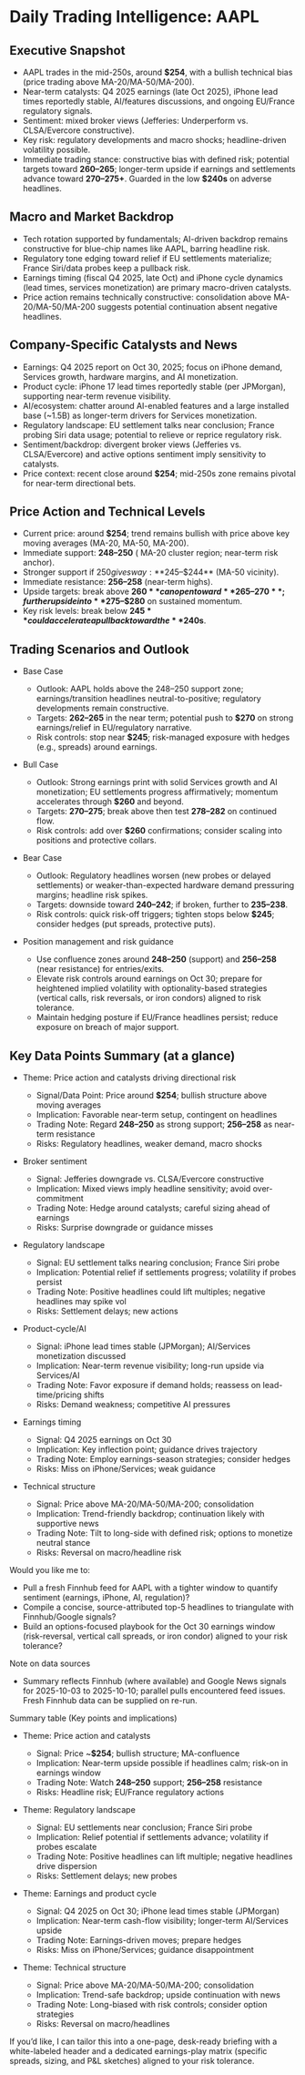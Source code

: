 # Daily Trading Intelligence: AAPL

## Executive Snapshot
- AAPL trades in the mid-250s, around **$254**, with a bullish technical bias (price trading above MA-20/MA-50/MA-200).  
- Near-term catalysts: Q4 2025 earnings (late Oct 2025), iPhone lead times reportedly stable, AI/features discussions, and ongoing EU/France regulatory signals.  
- Sentiment: mixed broker views (Jefferies: Underperform vs. CLSA/Evercore constructive).  
- Key risk: regulatory developments and macro shocks; headline-driven volatility possible.  
- Immediate trading stance: constructive bias with defined risk; potential targets toward **$260–$265**; longer-term upside if earnings and settlements advance toward **$270–$275+**. Guarded in the low **$240s** on adverse headlines.

## Macro and Market Backdrop
- Tech rotation supported by fundamentals; AI-driven backdrop remains constructive for blue-chip names like AAPL, barring headline risk.  
- Regulatory tone edging toward relief if EU settlements materialize; France Siri/data probes keep a pullback risk.  
- Earnings timing (fiscal Q4 2025, late Oct) and iPhone cycle dynamics (lead times, services monetization) are primary macro-driven catalysts.  
- Price action remains technically constructive: consolidation above MA-20/MA-50/MA-200 suggests potential continuation absent negative headlines.

## Company-Specific Catalysts and News
- Earnings: Q4 2025 report on Oct 30, 2025; focus on iPhone demand, Services growth, hardware margins, and AI monetization.  
- Product cycle: iPhone 17 lead times reportedly stable (per JPMorgan), supporting near-term revenue visibility.  
- AI/ecosystem: chatter around AI-enabled features and a large installed base (~1.5B) as longer-term drivers for Services monetization.  
- Regulatory landscape: EU settlement talks near conclusion; France probing Siri data usage; potential to relieve or reprice regulatory risk.  
- Sentiment/backdrop: divergent broker views (Jefferies vs. CLSA/Evercore) and active options sentiment imply sensitivity to catalysts.  
- Price context: recent close around **$254**; mid-250s zone remains pivotal for near-term directional bets.

## Price Action and Technical Levels
- Current price: around **$254**; trend remains bullish with price above key moving averages (MA-20, MA-50, MA-200).  
- Immediate support: **$248–$250** ( MA-20 cluster region; near-term risk anchor).  
- Stronger support if $250 gives way: **$245–$244** (MA-50 vicinity).  
- Immediate resistance: **$256–$258** (near-term highs).  
- Upside targets: break above **$260** can open toward **$265–$270**; further upside into **$275–$280** on sustained momentum.  
- Key risk levels: break below **$245** could accelerate a pullback toward the **$240s**.

## Trading Scenarios and Outlook

- Base Case
  - Outlook: AAPL holds above the 248–250 support zone; earnings/transition headlines neutral-to-positive; regulatory developments remain constructive.  
  - Targets: **$262–$265** in the near term; potential push to **$270** on strong earnings/relief in EU/regulatory narrative.  
  - Risk controls: stop near **$245**; risk-managed exposure with hedges (e.g., spreads) around earnings.

- Bull Case
  - Outlook: Strong earnings print with solid Services growth and AI monetization; EU settlements progress affirmatively; momentum accelerates through **$260** and beyond.  
  - Targets: **$270–$275**; break above then test **$278–$282** on continued flow.  
  - Risk controls: add over **$260** confirmations; consider scaling into positions and protective collars.

- Bear Case
  - Outlook: Regulatory headlines worsen (new probes or delayed settlements) or weaker-than-expected hardware demand pressuring margins; headline risk spikes.  
  - Targets: downside toward **$240–$242**; if broken, further to **$235–$238**.  
  - Risk controls: quick risk-off triggers; tighten stops below **$245**; consider hedges (put spreads, protective puts).

- Position management and risk guidance
  - Use confluence zones around **$248–$250** (support) and **$256–$258** (near resistance) for entries/exits.  
  - Elevate risk controls around earnings on Oct 30; prepare for heightened implied volatility with optionality-based strategies (vertical calls, risk reversals, or iron condors) aligned to risk tolerance.  
  - Maintain hedging posture if EU/France headlines persist; reduce exposure on breach of major support.

## Key Data Points Summary (at a glance)

- Theme: Price action and catalysts driving directional risk
  - Signal/Data Point: Price around **$254**; bullish structure above moving averages
  - Implication: Favorable near-term setup, contingent on headlines
  - Trading Note: Regard  **$248–$250** as strong support; **$256–$258** as near-term resistance
  - Risks: Regulatory headlines, weaker demand, macro shocks

- Broker sentiment
  - Signal: Jefferies downgrade vs. CLSA/Evercore constructive
  - Implication: Mixed views imply headline sensitivity; avoid over-commitment
  - Trading Note: Hedge around catalysts; careful sizing ahead of earnings
  - Risks: Surprise downgrade or guidance misses

- Regulatory landscape
  - Signal: EU settlement talks nearing conclusion; France Siri probe
  - Implication: Potential relief if settlements progress; volatility if probes persist
  - Trading Note: Positive headlines could lift multiples; negative headlines may spike vol
  - Risks: Settlement delays; new actions

- Product-cycle/AI
  - Signal: iPhone lead times stable (JPMorgan); AI/Services monetization discussed
  - Implication: Near-term revenue visibility; long-run upside via Services/AI
  - Trading Note: Favor exposure if demand holds; reassess on lead-time/pricing shifts
  - Risks: Demand weakness; competitive AI pressures

- Earnings timing
  - Signal: Q4 2025 earnings on Oct 30
  - Implication: Key inflection point; guidance drives trajectory
  - Trading Note: Employ earnings-season strategies; consider hedges
  - Risks: Miss on iPhone/Services; weak guidance

- Technical structure
  - Signal: Price above MA-20/MA-50/MA-200; consolidation
  - Implication: Trend-friendly backdrop; continuation likely with supportive news
  - Trading Note: Tilt to long-side with defined risk; options to monetize neutral stance
  - Risks: Reversal on macro/headline risk

Would you like me to:
- Pull a fresh Finnhub feed for AAPL with a tighter window to quantify sentiment (earnings, iPhone, AI, regulation)?
- Compile a concise, source-attributed top-5 headlines to triangulate with Finnhub/Google signals?
- Build an options-focused playbook for the Oct 30 earnings window (risk-reversal, vertical call spreads, or iron condor) aligned to your risk tolerance?

Note on data sources
- Summary reflects Finnhub (where available) and Google News signals for 2025-10-03 to 2025-10-10; parallel pulls encountered feed issues. Fresh Finnhub data can be supplied on re-run.

Summary table (Key points and implications)
- Theme: Price action and catalysts
  - Signal: Price ~**$254**; bullish structure; MA-confluence
  - Implication: Near-term upside possible if headlines calm; risk-on in earnings window
  - Trading Note: Watch **$248–$250** support; **$256–$258** resistance
  - Risks: Headline risk; EU/France regulatory actions

- Theme: Regulatory landscape
  - Signal: EU settlements near conclusion; France Siri probe
  - Implication: Relief potential if settlements advance; volatility if probes escalate
  - Trading Note: Positive headlines can lift multiple; negative headlines drive dispersion
  - Risks: Settlement delays; new probes

- Theme: Earnings and product cycle
  - Signal: Q4 2025 on Oct 30; iPhone lead times stable (JPMorgan)
  - Implication: Near-term cash-flow visibility; longer-term AI/Services upside
  - Trading Note: Earnings-driven moves; prepare hedges
  - Risks: Miss on iPhone/Services; guidance disappointment

- Theme: Technical structure
  - Signal: Price above MA-20/MA-50/MA-200; consolidation
  - Implication: Trend-safe backdrop; upside continuation with news
  - Trading Note: Long-biased with risk controls; consider option strategies
  - Risks: Reversal on macro/headlines

If you’d like, I can tailor this into a one-page, desk-ready briefing with a white-labeled header and a dedicated earnings-play matrix (specific spreads, sizing, and P&L sketches) aligned to your risk tolerance.
